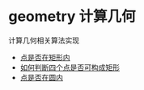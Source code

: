 # geometry 计算几何







计算几何相关算法实现


* [点是否在矩形内](https://github.com/WenRuige/geometry/blob/master/ispointinrect.go)
* [如何判断四个点是否可构成矩形](https://github.com/WenRuige/geometry/blob/master/isrect.go)
* [点是否在圆内](https://github.com/WenRuige/geometry/blob/master/ispointincircle.go)